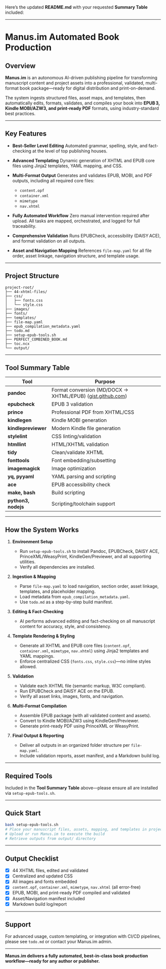 Here’s the updated **README.md** with your requested **Summary Table** included:

---

# Manus.im Automated Book Production

## Overview

**Manus.im** is an autonomous AI-driven publishing pipeline for transforming manuscript content and project assets into a professional, validated, multi-format book package—ready for digital distribution and print-on-demand.

The system ingests structured files, asset maps, and templates, then automatically edits, formats, validates, and compiles your book into **EPUB 3, Kindle MOBI/AZW3, and print-ready PDF** formats, using industry-standard best practices.

---

## Key Features

* **Best-Seller Level Editing**
  Automated grammar, spelling, style, and fact-checking at the level of top publishing houses.

* **Advanced Templating**
  Dynamic generation of XHTML and EPUB core files using Jinja2 templates, YAML mapping, and CSS.

* **Multi-Format Output**
  Generates and validates EPUB, MOBI, and PDF outputs, including all required core files:

  * `content.opf`
  * `container.xml`
  * `mimetype`
  * `nav.xhtml`

* **Fully Automated Workflow**
  Zero manual intervention required after upload. All tasks are mapped, orchestrated, and logged for full traceability.

* **Comprehensive Validation**
  Runs EPUBCheck, accessibility (DAISY ACE), and format validation on all outputs.

* **Asset and Navigation Mapping**
  References `file-map.yaml` for all file order, asset linkage, navigation structure, and template usage.

---

## Project Structure

```
project-root/
├── 44-xhtml-files/              
├── css/                          
│   ├── fonts.css
│   └── style.css
├── images/                       
├── fonts/                        
├── templates/                   
├── file-map.yaml                
├── epub_compilation_metadata.yaml
├── todo.md                      
├── setup-epub-tools.sh          
├── PERFECT_COMBINED_BOOK.md     
├── toc.ncx                      
└── output/                     
```

---

## Tool Summary Table

| Tool                | Purpose                                                         |
| ------------------- | --------------------------------------------------------------- |
| **pandoc**          | Format conversion (MD/DOCX → XHTML/EPUB) ([gist.github.com][1]) |
| **epubcheck**       | EPUB 3 validation                                               |
| **prince**          | Professional PDF from XHTML/CSS                                 |
| **kindlegen**       | Kindle MOBI generation                                          |
| **kindlepreviewer** | Modern Kindle file generation                                   |
| **stylelint**       | CSS linting/validation                                          |
| **htmllint**        | HTML/XHTML validation                                           |
| **tidy**            | Clean/validate XHTML                                            |
| **fonttools**       | Font embedding/subsetting                                       |
| **imagemagick**     | Image optimization                                              |
| **yq, pyyaml**      | YAML parsing and scripting                                      |
| **ace**             | EPUB accessibility check                                        |
| **make, bash**      | Build scripting                                                 |
| **python3, nodejs** | Scripting/toolchain support                                     |

---

## How the System Works

1. **Environment Setup**

   * Run `setup-epub-tools.sh` to install Pandoc, EPUBCheck, DAISY ACE, PrinceXML/WeasyPrint, KindleGen/Previewer, and all supporting utilities.
   * Verify all dependencies are installed.

2. **Ingestion & Mapping**

   * Parse `file-map.yaml` to load navigation, section order, asset linkage, templates, and placeholder mapping.
   * Load metadata from `epub_compilation_metadata.yaml`.
   * Use `todo.md` as a step-by-step build manifest.

3. **Editing & Fact-Checking**

   * AI performs advanced editing and fact-checking on all manuscript content for accuracy, style, and consistency.

4. **Template Rendering & Styling**

   * Generate all XHTML and EPUB core files (`content.opf`, `container.xml`, `mimetype`, `nav.xhtml`) using Jinja2 templates and YAML mappings.
   * Enforce centralized CSS (`fonts.css`, `style.css`)—no inline styles allowed.

5. **Validation**

   * Validate each XHTML file (semantic markup, W3C compliant).
   * Run EPUBCheck and DAISY ACE on the EPUB.
   * Verify all asset links, images, fonts, and navigation.

6. **Multi-Format Compilation**

   * Assemble EPUB package (with all validated content and assets).
   * Convert to Kindle MOBI/AZW3 using KindleGen/Previewer.
   * Generate print-ready PDF using PrinceXML or WeasyPrint.

7. **Final Output & Reporting**

   * Deliver all outputs in an organized folder structure per `file-map.yaml`.
   * Include validation reports, asset manifest, and a Markdown build log.

---

## Required Tools

Included in the **Tool Summary Table** above—please ensure all are installed via `setup-epub-tools.sh`.

---

## Quick Start

```bash
bash setup-epub-tools.sh
# Place your manuscript files, assets, mapping, and templates in project-root
# Upload or run Manus.im to execute the build
# Retrieve outputs from output/ directory
```

---

## Output Checklist

* [x] 44 XHTML files, edited and validated
* [x] Centralized and updated CSS
* [x] All images and fonts embedded
* [x] `content.opf`, `container.xml`, `mimetype`, `nav.xhtml` (all error-free)
* [x] EPUB, MOBI, and print-ready PDF compiled and validated
* [x] Asset/Navigation manifest included
* [x] Markdown build log/report

---

## Support

For advanced usage, custom templating, or integration with CI/CD pipelines, please see `todo.md` or contact your Manus.im admin.

---

**Manus.im delivers a fully automated, best-in-class book production workflow—ready for any author or publisher.**

[1]: https://gist.github.com/caseywatts/3d8150fe04e0d8462cfc4d51b9856d39?permalink_comment_id=4423306&utm_source=chatgpt.com "Self-Publishing via Markdown - GitHub Gist"
